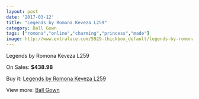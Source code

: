 ```yaml
---
layout: post
date: '2017-03-12'
title: "Legends by Romona Keveza L259"
category: Ball Gown
tags: ["romona","online","charming","princess","made"]
image: http://www.extralace.com/5929-thickbox_default/legends-by-romona-keveza-l259.jpg
---
```

Legends by Romona Keveza L259

On Sales: **$438.98**
<a href="https://www.extralace.com/ball-gown/2818-legends-by-romona-keveza-l259.html"><amp-img layout="responsive" width="600" height="600" src="//www.extralace.com/5929-thickbox_default/legends-by-romona-keveza-l259.jpg" alt="Legends by Romona Keveza L259 0" /></a>
<a href="https://www.extralace.com/ball-gown/2818-legends-by-romona-keveza-l259.html"><amp-img layout="responsive" width="600" height="600" src="//www.extralace.com/5930-thickbox_default/legends-by-romona-keveza-l259.jpg" alt="Legends by Romona Keveza L259 1" /></a>

Buy it: [Legends by Romona Keveza L259](https://www.extralace.com/ball-gown/2818-legends-by-romona-keveza-l259.html "Legends by Romona Keveza L259")

View more: [Ball Gown](https://www.extralace.com/3-ball-gown "Ball Gown")